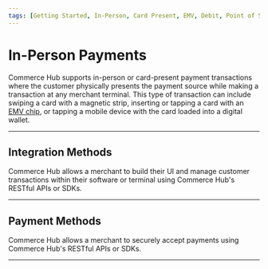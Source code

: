 ```yaml
---
tags: [Getting Started, In-Person, Card Present, EMV, Debit, Point of Sale, Terminal]
---
```


# In-Person Payments

Commerce Hub supports in-person or card-present payment transactions where the customer physically presents the payment source while making a transaction at any merchant terminal. This type of transaction can include swiping a card with a magnetic strip, inserting or tapping a card with an [EMV chip](?path=docs/Resources/FAQs-Glossary/Glossary.md#emv), or tapping a mobile device with the card loaded into a digital wallet.

---

## Integration Methods

Commerce Hub allows a merchant to build their UI and manage customer transactions within their software or terminal using Commerce Hub's RESTful APIs or SDKs.

<!-- type: row -->

<!-- type: card
title: Semi-Integrated
description: Semi-integrated solutions run on a combination of Commerce Hub and third-party hardware and software. Commerce Hub's semi-integration solutions allow your existing point-of-sale software to accept EMV-based, PCI-compliant transactions.
link: ?path=docs/In-Person/Integrations/Semi-Integrated.md
-->

<!-- type: card
title: Fully-Integrated
description: Commerce Hub's fully integrated payment system efficiently manages all the processes in a single integrated system. It has the payment application as a part of the core POS solution. The software handles every aspect of the transaction, from scanning and reading the bar code to processing the payments and managing inventory and replenishment.
link:
-->

<!-- type: card
title: Device Management
description: Commerce Hub's SDK allows integration with Apple's Tap to Pay on iPhone to accept contactless payments from an iPhone or a partner-enabled iOS app.
link: ?path=docs/In-Person/Device_Management
-->

<!-- type: row-end -->

---

## Payment Methods

Commerce Hub allows a merchant to securely accept payments using Commerce Hub's RESTful APIs or SDKs.

<!-- type: row -->

<!-- type: card
title: Encrypted Payments
description: By leveraging the third-party EMV-enabled payments solution, the customer's payment transactions are encrypted via a multi-layered security approach. The terminal or software processes the transaction with a plug-and-play, semi-integrated solution and submits the RESTful request to Commerce Hub.
link: ?path=docs/In-Person/Integrations/Encrypted-PIN-Pad.md
-->

<!-- type: card
title: Tap to Pay on iPhone
description: Commerce Hub's SDK allows integration with Apple's Tap to Pay on iPhone to accept contactless payments from an iPhone or a partner-enabled iOS app.
link: ?path=docs/In-Person/Integrations/Tap-to-Pay.md
-->

<!-- type: row-end -->

---
